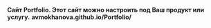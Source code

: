 <b>Сайт Portfolio. Этот сайт можно настроить под Ваш продукт или услугу.</b>
<b>avmokhanova.github.io/Portfolio/</b>

